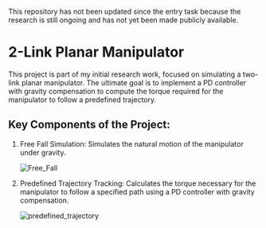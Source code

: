 This repository has not been updated since the entry task because the research is still ongoing and has not yet been made publicly available.

# 2-Link Planar Manipulator
This project is part of my initial research work, focused on simulating a two-link planar manipulator. The ultimate goal is to implement a PD controller with gravity compensation to compute the torque required for the manipulator to follow a predefined trajectory.

## Key Components of the Project:
1) Free Fall Simulation: Simulates the natural motion of the manipulator under gravity.

   ![Free_Fall](https://github.com/user-attachments/assets/e9759b62-51f4-4be2-9936-4c9f013ba193)

2) Predefined Trajectory Tracking: Calculates the torque necessary for the manipulator to follow a specified path using a PD controller with gravity compensation.

   ![predefined_trajectory](https://github.com/user-attachments/assets/f17e62ce-28b8-41a0-bda8-90dd361b336a)

